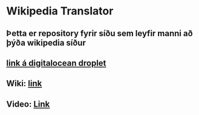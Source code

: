 # Wikipedia Translator

## Þetta er repository fyrir síðu sem leyfir manni að þýða wikipedia síður

## [link á digitalocean droplet](http://188.166.43.218)

## Wiki: [link](https://github.com/davidercool/Vef2Lokaverkefni/wiki)


## Video: [Link](https://www.youtube.com/watch?v=VqzzaE0aWj4)
